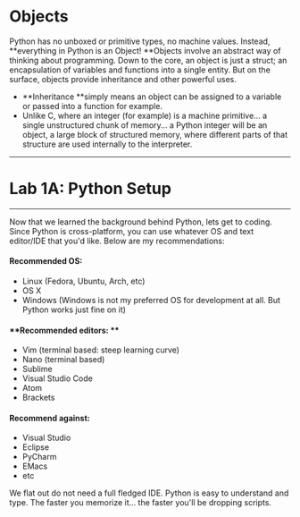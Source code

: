 # Objects

Python has no unboxed or primitive types, no machine values. Instead, **everything in Python is an Object! **Objects involve an abstract way of thinking about programming. Down to the core, an object is just a struct; an encapsulation of variables and functions into a single entity. But on the surface, objects provide inheritance and other powerful uses.

* **Inheritance **simply means an object can be assigned to a variable or passed into a function for example. 
* Unlike C, where an integer \(for example\) is a machine primitive… a single unstructured chunk of memory… a Python integer will be an object, a large block of structured memory, where different parts of that structure are used internally to the interpreter.

---

# Lab 1A: Python Setup

---

Now that we learned the background behind Python, lets get to coding. Since Python is cross-platform, you can use whatever OS and text editor/IDE that you'd like. Below are my recommendations:

#### Recommended OS:

* Linux \(Fedora, Ubuntu, Arch, etc\)
* OS X
* Windows \(Windows is not my preferred OS for development at all. But Python works just fine on it\)

#### **Recommended editors: **

* Vim \(terminal based: steep learning curve\)
* Nano \(terminal based\)
* Sublime
* Visual Studio Code
* Atom
* Brackets

#### Recommend against:

* Visual Studio
* Eclipse
* PyCharm
* EMacs
* etc

We flat out do not need a full fledged IDE. Python is easy to understand and type. The faster you memorize it... the faster you'll be dropping scripts.

